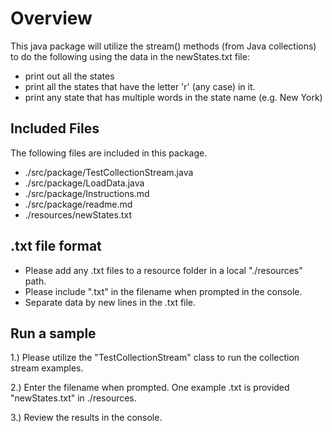 # Overview
This java package will utilize the stream() methods (from Java collections) to do the following using the data in the newStates.txt file:
* print out all the states
* print all the states that have the letter 'r' (any case) in it.
* print any state that has multiple words in the state name (e.g. New York)

## Included Files
The following files are included in this package.
* ./src/package/TestCollectionStream.java
* ./src/package/LoadData.java
* ./src/package/Instructions.md
* ./src/package/readme.md
* ./resources/newStates.txt

## .txt file format
* Please add any .txt files to a resource folder in a local "./resources" path.
* Please include ".txt" in the filename when prompted in the console.
* Separate data by new lines in the .txt file.

## Run a sample
1.) Please utilize the "TestCollectionStream" class to run the collection stream examples.

2.) Enter the filename when prompted. One example .txt is provided "newStates.txt" in ./resources.

3.) Review the results in the console.